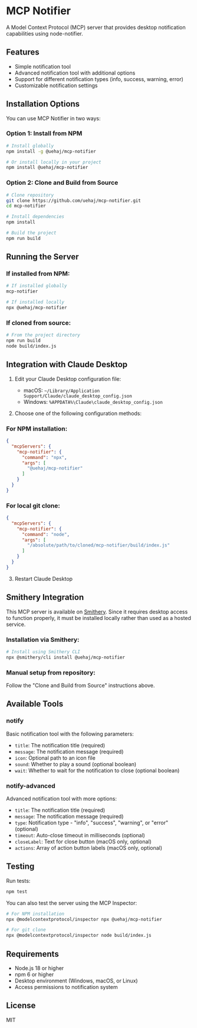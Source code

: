 # MCP Notifier

A Model Context Protocol (MCP) server that provides desktop notification capabilities using node-notifier.

## Features

- Simple notification tool
- Advanced notification tool with additional options
- Support for different notification types (info, success, warning, error)
- Customizable notification settings

## Installation Options

You can use MCP Notifier in two ways:

### Option 1: Install from NPM

```bash
# Install globally
npm install -g @uehaj/mcp-notifier

# Or install locally in your project
npm install @uehaj/mcp-notifier
```

### Option 2: Clone and Build from Source

```bash
# Clone repository
git clone https://github.com/uehaj/mcp-notifier.git
cd mcp-notifier

# Install dependencies
npm install

# Build the project
npm run build
```

## Running the Server

### If installed from NPM:

```bash
# If installed globally
mcp-notifier

# If installed locally
npx @uehaj/mcp-notifier
```

### If cloned from source:

```bash
# From the project directory
npm run build
node build/index.js
```

## Integration with Claude Desktop

1. Edit your Claude Desktop configuration file:
   - macOS: `~/Library/Application Support/Claude/claude_desktop_config.json`
   - Windows: `%APPDATA%\Claude\claude_desktop_config.json`

2. Choose one of the following configuration methods:

### For NPM installation:

```json
{
  "mcpServers": {
    "mcp-notifier": {
      "command": "npx",
      "args": [
        "@uehaj/mcp-notifier"
      ]
    }
  }
}
```

### For local git clone:

```json
{
  "mcpServers": {
    "mcp-notifier": {
      "command": "node",
      "args": [
        "/absolute/path/to/cloned/mcp-notifier/build/index.js"
      ]
    }
  }
}
```

3. Restart Claude Desktop

## Smithery Integration

This MCP server is available on [Smithery](https://smithery.ai/server/@uehaj/mcp-notifier). Since it requires desktop access to function properly, it must be installed locally rather than used as a hosted service.

### Installation via Smithery:
```bash
# Install using Smithery CLI
npx @smithery/cli install @uehaj/mcp-notifier
```

### Manual setup from repository:
Follow the "Clone and Build from Source" instructions above.

## Available Tools

### notify

Basic notification tool with the following parameters:

- `title`: The notification title (required)
- `message`: The notification message (required)
- `icon`: Optional path to an icon file
- `sound`: Whether to play a sound (optional boolean)
- `wait`: Whether to wait for the notification to close (optional boolean)

### notify-advanced

Advanced notification tool with more options:

- `title`: The notification title (required)
- `message`: The notification message (required)
- `type`: Notification type - "info", "success", "warning", or "error" (optional)
- `timeout`: Auto-close timeout in milliseconds (optional)
- `closeLabel`: Text for close button (macOS only, optional)
- `actions`: Array of action button labels (macOS only, optional)

## Testing

Run tests:

```bash
npm test
```

You can also test the server using the MCP Inspector:

```bash
# For NPM installation
npx @modelcontextprotocol/inspector npx @uehaj/mcp-notifier

# For git clone
npx @modelcontextprotocol/inspector node build/index.js
```

## Requirements

- Node.js 18 or higher
- npm 6 or higher
- Desktop environment (Windows, macOS, or Linux)
- Access permissions to notification system

## License

MIT
